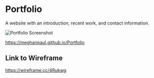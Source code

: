 # Portfolio
A website with an introduction, recent work, and contact information.

![Portfolio Screenshot](https://user-images.githubusercontent.com/26824874/148659002-6e186b4c-b39e-4e04-aa7c-fe5b433e0313.png)

https://meghanpaul.github.io/Portfolio

## Link to Wireframe
https://wireframe.cc/4Rukwg
